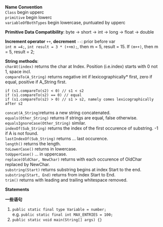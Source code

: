 **Name Convention**   
`Class` begin upperc <br>
`primitive` begin lowerc <br>
`variableOfBothTypes` begin lowercase, puntuated by upperc <br>

**Primitive Data Compatibility**: byte -> short -> int -> long -> float -> double

**Increment operator** `++`, **decrement** `--`: prior before var <br>
`int m =4;`, `int result = 3 * (++m);`, then m = 5, result = 15. If `(m++)`, then m = 5, result = 2; <br>


**String methods**: <br>
`charAt(index)` returns the char at Index. Position (i.e.index) starts with 0 not 1, space incl. <br>
`compareTo(A_String)` returns negative int if lexicographically* first, zero if equal, positive if A_String first. <br>
```
if (s1.compareTo(s2) < 0) // s1 < s2
if (s1.compareTo(s2) == 0) // equal
if (s1.compareTo(s2) > 0) // s1 > s2, namely comes lexicographically after s2
```
`concat(A_String)`returns a new string concatenated. <br>
`equals(Other_String)` returns if strings are equal, false otherwise. <br>
`equalsIgnoreCase(Other_String)` similar. <br>
`indexOf(Sub_String)` returns the index of the first occurence of substring. -1 if A is not found. <br>
`lastIndexOf(Sub_String)` returns ... last occurence. <br>
`length()` returns the length. <br>
`toLowerCase()` returns in lowercase. <br>
`toUpperCase()` ... in uppercase. <br>
`replace(OldChar, NewChar)` returns with each occurence of OldChar replaced by NewChar. <br>
`substring(Start)` returns substring begins at index Start to the end. <br>
`substring(Start, End)` returns from index Start to End. <br>
`trim()` returns with leading and trailing whitespace removed. <br>


**Statements**

**一些语句**
1. `public static final type Variable = number;` <br>
e.g. `public static final int MAX_ENTRIES = 100;`
2. `public static void main(String[] args) {}`

